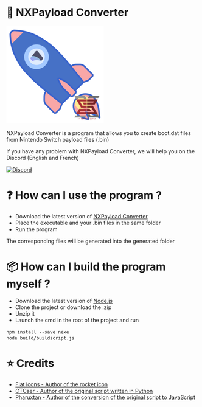 # 🚀 NXPayload Converter

<img src="https://github.com/MurasakiNX/NXPayload-Converter/blob/main/NXPayload%20Converter.png?raw=true">

NXPayload Converter is a program that allows you to create boot.dat files from Nintendo Switch payload files (.bin)

If you have any problem with NXPayload Converter, we will help you on the Discord (English and French)

[![Discord](https://img.shields.io/discord/643436008452521984.svg?logo=discord&logoColor=white&label=Discord&color=7289DA
)](https://discord.gg/XRYzNKyc)

# ❓ How can I use the program ?

- Download the latest version of <a href="https://github.com/MurasakiNX/NXPayload-Converter/releases">NXPayload Converter</a>
- Place the executable and your .bin files in the same folder
- Run the program

The corresponding files will be generated into the generated folder

# 📦 How can I build the program myself ?

- Download the latest version of <a href="https://nodejs.org/en/">Node.js</a>
- Clone the project or download the .zip
- Unzip it
- Launch the cmd in the root of the project and run

```
npm install --save nexe
node build/buildscript.js
```

# ⭐ Credits

- <a href="https://www.flaticon.com/authors/flat-icons">Flat Icons - Author of the rocket icon</a>
- <a href="https://gist.github.com/CTCaer/13c02c05daec9e674ba00ce5ac35f5be">CTCaer - Author of the original script written in Python</a>
- <a href="https://github.com/Pharuxtan">Pharuxtan - Author of the conversion of the original script to JavaScript</a> 


